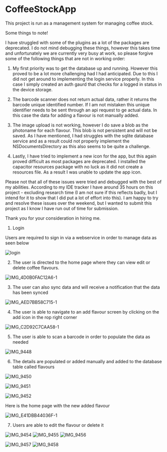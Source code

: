 # CoffeeStockApp

This project is run as a management system for managing coffee stock.

Some things to note!

I have struggled with some of the plugins as a lot of the packages are deprecated. I do not mind debugging these things, however this takes time and unfortunately we are currently very busy at work, so please forgive some of the following things that are not in working order:

1. My first priority was to get the database up and running. However this proved to be a lot more challenging had I had anticipated. Due to this I did not get around to implementing the login service properly. In this case I simply created an auth gaurd that checks for a logged in status in the device storage.

2. The barcode scanner does not return actual data, rather it returns the barcode unique identified number. If I am not mistaken this unique identifier needs to be sent through an api request to ge actual data. In this case the data for adding a flavour is not manually added.

3. The image upload is not working, however I do save a blob as the photoname for each flavour. This blob is not persistent and will not be saved. As I have mentioned, I had struggles with the sqlite database service and as a result could not properly implement the NSDocumentsDirectory as this also seems to be quite a challenge.

4. Lastly, I have tried to implement a new icon for the app, but this again proved difficult as most packages are deprecated. I installed the capacitor resources package with no luck as it did not create a resources file. As a result I was unable to update the app icon.


Please not that all of these issues were tried and debugged with the best of my abilities. According to my IDE tracker I have around 35 hours on this project - excluding research time (I am not sure if this reflects badly, but I intend for it to show that I did put a lot of effort into this). I am happy to try and resolve these issues over the weekend, but I wanted to submit this project as I know I have run out of time for submission.

Thank you for your consideration in hiring me. 

1. Login

Users are required to sign in via a webservice in order to manage data as seen below

![login](https://user-images.githubusercontent.com/61865394/202635060-c8db9bb3-5baf-468b-b4ab-08167c422c59.jpeg)

2. The user is directed to the home page where they can view edit or delete coffee flavours.

![IMG_4D0B0FAC12A6-1](https://user-images.githubusercontent.com/61865394/202635339-8f2bda94-ef5a-4e6c-8ace-672fd855d649.jpeg)


3. The user can also sync data and will receive a notification that the data has been synced

![IMG_AED7BB58C715-1](https://user-images.githubusercontent.com/61865394/202635472-dcb5d9d1-b6f2-4ecd-9e3d-038434890d79.jpeg)


4. The user is able to navigate to an add flavour screen by clicking on the add icon in the rop right corner

![IMG_C2D92C7CAA58-1](https://user-images.githubusercontent.com/61865394/202637558-f690bc2b-3e9f-4099-b02b-aca623c02f75.jpeg)


5. The user is able to scan a barcode in order to populate the data as needed

![IMG_9448](https://user-images.githubusercontent.com/61865394/202636218-96fa9c4a-551d-4227-a063-9949674090eb.PNG)

6. The details are populated or added manually and added to the database table called flavours

![IMG_9450](https://user-images.githubusercontent.com/61865394/202636482-56996389-b400-4821-b7de-8b5405cf8d34.PNG)

![IMG_9451](https://user-images.githubusercontent.com/61865394/202636405-881432e2-1b99-4616-817f-94297aa183b4.PNG)

![IMG_9452](https://user-images.githubusercontent.com/61865394/202636607-b0ac4af8-9043-4eda-bf38-26c0db9514d0.PNG)

Here is the home page with the new added flavour

![IMG_E41DBB44036F-1](https://user-images.githubusercontent.com/61865394/202637059-1353c6d0-f8b1-4437-b458-4320071e109c.jpeg)


7. Users are able to edit the flavour or delete it

![IMG_9454](https://user-images.githubusercontent.com/61865394/202637249-525cbc7f-f934-4957-a327-4bb4d5637b13.PNG)
![IMG_9455](https://user-images.githubusercontent.com/61865394/202637264-b6b2d7d6-5848-4a33-9d1f-a284faf812b2.PNG)
![IMG_9456](https://user-images.githubusercontent.com/61865394/202637270-c1bb9250-053a-45a7-bbbb-74a72a80f89f.PNG)

![IMG_9457](https://user-images.githubusercontent.com/61865394/202637341-4f4af60b-fb2b-4e45-bcec-cfde0eb3d77e.PNG)
![IMG_9458](https://user-images.githubusercontent.com/61865394/202637372-49692563-744f-4ad5-ad74-221712d89a99.PNG)






